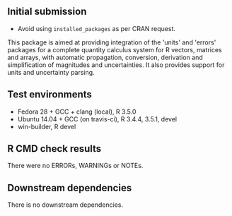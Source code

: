 ## Initial submission

* Avoid using `installed_packages` as per CRAN request.

This package is aimed at providing integration of the 'units' and 'errors'
packages for a complete quantity calculus system for R vectors, matrices and
arrays, with automatic propagation, conversion, derivation and simplification of
magnitudes and uncertainties. It also provides support for units and uncertainty
parsing.

## Test environments

* Fedora 28 + GCC + clang (local), R 3.5.0
* Ubuntu 14.04 + GCC (on travis-ci), R 3.4.4, 3.5.1, devel
* win-builder, R devel

## R CMD check results

There were no ERRORs, WARNINGs or NOTEs.

## Downstream dependencies

There is no downstream dependencies.
